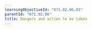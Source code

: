 ```yaml
---
learningObjectiveId: "071.02.06.03"
parentId: "071.02.06"
title: Dangers and action to be taken
---
```


